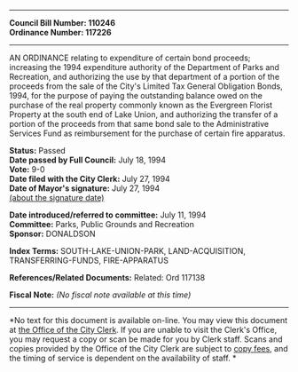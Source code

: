 * * * * *  
  
**Council Bill Number: [](#h0)[](#h2)110246**   
**Ordinance Number: 117226**  
  
* * * * *  
  
AN ORDINANCE relating to expenditure of certain bond proceeds; increasing the 1994 expenditure authority of the Department of Parks and Recreation, and authorizing the use by that department of a portion of the proceeds from the sale of the City's Limited Tax General Obligation Bonds, 1994, for the purpose of paying the outstanding balance owed on the purchase of the real property commonly known as the Evergreen Florist Property at the south end of Lake Union, and authorizing the transfer of a portion of the proceeds from that same bond sale to the Administrative Services Fund as reimbursement for the purchase of certain fire apparatus.  
  
**Status:** Passed   
**Date passed by Full Council:** July 18, 1994   
**Vote:** 9-0   
**Date filed with the City Clerk:** July 27, 1994   
**Date of Mayor's signature:** July 27, 1994   
[(about the signature date)](/~public/approvaldate.htm)   
  
  
**Date introduced/referred to committee:** July 11, 1994   
**Committee:** Parks, Public Grounds and Recreation   
**Sponsor:** DONALDSON   
  
**Index Terms:** SOUTH-LAKE-UNION-PARK, LAND-ACQUISITION, TRANSFERRING-FUNDS, FIRE-APPARATUS  
  
**References/Related Documents:** Related: Ord 117138  
  
**Fiscal Note:** *(No fiscal note available at this time)*  
  
* * * * *  
  
*No text for this document is available on-line. You may view this document at [the Office of the City Clerk](http://www.seattle.gov/leg/clerk/contactUs.htm). If you are unable to visit the Clerk's Office, you may request a copy or scan be made for you by Clerk staff. Scans and copies provided by the Office of the City Clerk are subject to [copy fees](http://clerk.seattle.gov/~public/clerkfees.htm), and the timing of service is dependent on the availability of staff. *  
  
  

